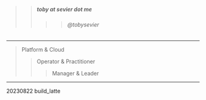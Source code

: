 

> 
>> ##### toby at sevier dot me
>>>> ###### @tobysevier

---

> Platform & Cloud
>> Operator & Practitioner
>>> Manager & Leader

---


20230822
build_latte

